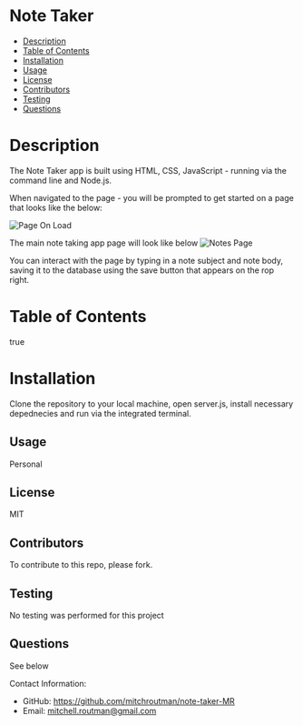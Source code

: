 # Note Taker
    
- [Description](#description)
- [Table of Contents](#tableofcontents)
- [Installation](#installation)
- [Usage](#usage)
- [License](#license)
- [Contributors](#contributors)
- [Testing](#testing)
- [Questions](#questions)

# Description

The Note Taker app is built using HTML, CSS, JavaScript - running via the command line and Node.js. 

When navigated to the page - you will be prompted to get started on a page that looks like the below:

![Page On Load](/to-do-list-MR/public/assets/img/main_page.png)

The main note taking app page will look like below
![Notes Page](/to-do-list-MR/public/assets/img/notes_screen.png)

You can interact with the page by typing in a note subject and note body, saving it to the database using the save button that appears on the rop right. 

# Table of Contents

true

# Installation

Clone the repository to your local machine, open server.js, install necessary depednecies and run via the integrated terminal. 

## Usage

Personal

## License
  
MIT
  
## Contributors
To contribute to this repo, please fork. 


## Testing

No testing was performed for this project

## Questions

See below

Contact Information:
  - GitHub: https://github.com/mitchroutman/note-taker-MR
  - Email: mitchell.routman@gmail.com